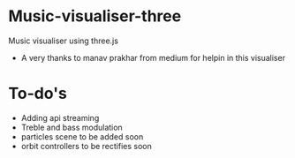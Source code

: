 # Music-visualiser-three
Music visualiser using three.js

- A very thanks to manav prakhar from medium for helpin in this visualiser

# To-do's
- Adding api streaming
- Treble and bass modulation
- particles scene to be added soon
- orbit controllers to be rectifies soon